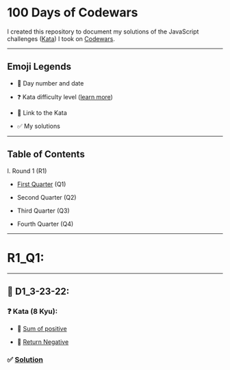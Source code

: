 # 100 Days of Codewars

I created this repository to document my solutions of the JavaScript challenges ([Kata](https://docs.codewars.com/concepts/kata)) I took on [Codewars](www.codewars.com/r/DV792A
).

--------------

## Emoji Legends

- 📅 Day number and date

- ❓ Kata difficulty level ([learn more](https://docs.codewars.com/gamification/ranks))

- 🔗 Link to the Kata

- ✅ My solutions 

--------------

## Table of Contents

I. Round 1 (R1)

  - [First Quarter](#r1_q1) (Q1)

  - Second Quarter (Q2)

  - Third Quarter (Q3)

  - Fourth Quarter (Q4)

--------------

# R1_Q1:

--------------

## 📅 D1_3-23-22:

### ❓ Kata (8 Kyu):

- 🔗 [Sum of positive](https://www.codewars.com/kata/5715eaedb436cf5606000381)

- 🔗 [Return Negative](https://www.codewars.com/kata/55685cd7ad70877c23000102)

### ✅ [Solution](https://github.com/jewelkeith-jk/100-days-codewars/blob/main/Round%201/Quarter%201/day1.js)
